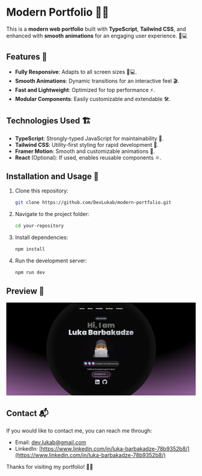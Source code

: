# Modern Portfolio 🚀✨

This is a **modern web portfolio** built with **TypeScript**, **Tailwind CSS**, and enhanced with **smooth animations** for an engaging user experience. 🎨💻

## Features 🌟
- **Fully Responsive**: Adapts to all screen sizes 📱💻.
- **Smooth Animations**: Dynamic transitions for an interactive feel 🎬.
- **Fast and Lightweight**: Optimized for top performance ⚡.
- **Modular Components**: Easily customizable and extendable 🛠️.

## Technologies Used 🏗️
- **TypeScript**: Strongly-typed JavaScript for maintainability 📝.
- **Tailwind CSS**: Utility-first styling for rapid development 🎨.
- **Framer Motion**: Smooth and customizable animations 🏃.
- **React** (Optional): If used, enables reusable components ⚛️.

## Installation and Usage 🚀
1. Clone this repository:
   ```sh
   git clone https://github.com/DevLukab/modern-portfolio.git
   ```
2. Navigate to the project folder:
   ```sh
   cd your-repository
   ```
3. Install dependencies:
   ```sh
   npm install
   ```
4. Run the development server:
   ```sh
   npm run dev
   ```

## Preview 👀
![alt text](image.png)

## Contact 📬
If you would like to contact me, you can reach me through:
- Email: [dev.lukab@gmail.com](mailto:dev.lukab@gmail.com)
- LinkedIn: [https://www.linkedin.com/in/luka-barbakadze-78b9352b8/](https://www.linkedin.com/in/luka-barbakadze-78b9352b8/)

Thanks for visiting my portfolio! 🚀🎨